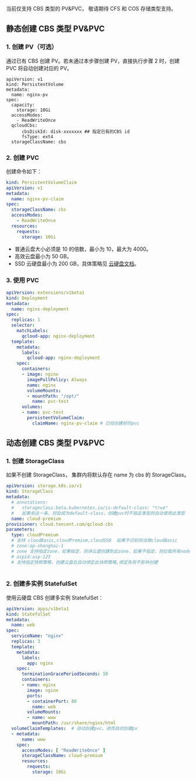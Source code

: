 当前仅支持 CBS 类型的 PV&PVC， 敬请期待 CFS 和 COS 存储类型支持。
## 静态创建 CBS 类型 PV&PVC
### 1. 创建 PV（可选）
通过已有 CBS 创建 PV。若未通过本步骤创建 PV，直接执行步骤 2 时，创建 PVC 将自动创建对应的 PV。
```
apiVersion: v1
kind: PersistentVolume
metadata:
  name: nginx-pv
spec:
  capacity:
    storage: 10Gi
  accessModes:
    - ReadWriteOnce
  qcloudCbs:
      cbsDiskId: disk-xxxxxxx ## 指定已有的CBS id
      fsType: ext4 
  storageClassName: cbs
```

### 2. 创建 PVC
创建命令如下：
```yaml
kind: PersistentVolumeClaim
apiVersion: v1
metadata:
  name: nginx-pv-claim
spec:
  storageClassName: cbs
  accessModes:
    - ReadWriteOnce
  resources: 
    requests:
      storage: 10Gi 
```
- 普通云盘大小必须是 10 的倍数，最小为 10，最大为 4000。
- 高效云盘最小为 50 GB。
- SSD 云硬盘最小为 200 GB，具体策略见 [云硬盘文档](https://cloud.tencent.com/document/product/362)。

### 3. 使用 PVC
```yaml
apiVersion: extensions/v1beta1
kind: Deployment
metadata:
  name: nginx-deployment
spec:
  replicas: 1
  selector:
    matchLabels:
      qcloud-app: nginx-deployment
  template:
    metadata:
      labels:
        qcloud-app: nginx-deployment
    spec:
      containers:
      - image: nginx
        imagePullPolicy: Always
        name: nginx
        volumeMounts:
        - mountPath: "/opt/"
          name: pvc-test
      volumes:
      - name: pvc-test
        persistentVolumeClaim:
          claimName: nginx-pv-claim # 已经创建好的pvc
```


## 动态创建 CBS 类型 PV&PVC
### 1. 创建 StorageClass
如果不创建 StorageClass， 集群内将默认存在 name 为 cbs 的 StorageClass。
```yaml
apiVersion: storage.k8s.io/v1
kind: StorageClass
metadata:
  # annotations:
  #   storageclass.beta.kubernetes.io/is-default-class: "true"  
  #   如果有这一条，则会成为default-class，创建pvc时不指定类型则自动使用此类型
  name: cloud-premium
provisioner: cloud.tencent.com/qcloud-cbs
parameters:
  type: cloudPremium
  # 支持 cloudBasic,cloudPremium,cloudSSD  如果不识别则当做cloudBasic
  # zone:ap-shanghai-1
  # zone 支持指定zone，如果指定，则讲云盘创建到此zone，如果不指定，则拉取所有node的zone信息，随机挑选一个
  # aspid:asp-123
  # 支持指定快照策略，创建云盘后自动绑定此快照策略,绑定失败不影响创建
  
```

### 2. 创建多实例 StatefulSet
使用云硬盘 CBS 创建多实例 StatefulSet：
``` yaml
apiVersion: apps/v1beta1
kind: StatefulSet
metadata:
  name: web
spec:
  serviceName: "nginx"
  replicas: 3
  template:
    metadata:
      labels:
        app: nginx
    spec:
      terminationGracePeriodSeconds: 10
      containers:
      - name: nginx
        image: nginx
        ports:
        - containerPort: 80
          name: web
        volumeMounts:
        - name: www
          mountPath: /usr/share/nginx/html
  volumeClaimTemplates:  # 自动创建pvc，进而自动创建pv
  - metadata:
      name: www
    spec:
      accessModes: [ "ReadWriteOnce" ]
      storageClassName: cloud-premium
      resources:
        requests:
          storage: 10Gi
```
